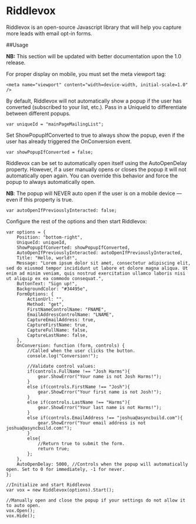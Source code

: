# Riddlevox
Riddlevox is an open-source Javascript library that will help you capture more leads with email opt-in forms.

##Usage

**NB:** This section will be updated with better documentation upon the 1.0 release.

For proper display on mobile, you must set the meta viewport tag:

```
<meta name="viewport" content="width=device-width, initial-scale=1.0" />
```

By default, Riddlevox will not automatically show a popup if the user has converted (subscribed to your list, etc.). Pass in a UniqueId to differentiate between different popups.

``` 
var uniqueId = "mainPageMailingList";
```

Set ShowPopupIfConverted to true to always show the popup, even if the user has already triggered the OnConversion event.

```
var showPopupIfConverted = false;
```

Riddlevox can be set to automatically open itself using the AutoOpenDelay property. However, if a user manually opens or closes the popup it will not automatically open again. You can override this behavior and force the popup to always automatically open.

**NB**: The popup will NEVER auto open if the user is on a mobile device &mdash; even if this property is true.

```
var autoOpenIfPreviouslyInteracted: false;
```

Configure the rest of the options and then start Riddlevox:

```
var options = {
    Position: "bottom-right",
    UniqueId: uniqueId,
    ShowPopupIfConverted: showPopupIfConverted,
    AutoOpenIfPreviouslyInteracted: autoOpenIfPreviouslyInteracted,
    Title: "Hello, world!",
    Message: "Lorem ipsum dolor sit amet, consectetur adipiscing elit, sed do eiusmod tempor incididunt ut labore et dolore magna aliqua. Ut enim ad minim veniam, quis nostrud exercitation ullamco laboris nisi ut aliquip ex ea commodo consequat.",
    ButtonText: "Sign up!",
    BackgroundColor: "#34495e",
    FormOptions: {
        ActionUrl: "",
        Method: "get",
        FirstNameControlName: "FNAME",
        EmailAddressControlName: "LNAME",
        CaptureEmailAddress: true,
        CaptureFirstName: true,
        CaptureFullName: false,
        CaptureLastName: false,
    },
    OnConversion: function (form, controls) {
        //Called when the user clicks the button. 
        console.log("Conversion!");
        
        //Validate control values:
        if(controls.FullName !== "Josh Harms"){
        	gear.ShowError("Your name is not Josh Harms!");
        }
        else if(controls.FirstName !== "Josh"){
        	gear.ShowError("Your first name is not Josh!");
        }
        else if(controls.LastName !== "Harms"){
        	gear.ShowError("Your last name is not Harms!");
        }
        else if(controls.EmailAddress !== "joshua@asyncbuild.com"){
        	gear.ShowError("Your email address is not joshua@asyncbuild.com!");
        }
        else{
	        //Return true to submit the form.
	        return true;
        };
    },
    AutoOpenDelay: 5000, //Controls when the popup will automatically open. Set to 0 for immediately, -1 for never.
};

//Initialize and start Riddlevox
var vox = new Riddlevox(options).Start();

//Manually open and close the popup if your settings do not allow it to auto open.
vox.Open();
vox.Hide();
```
